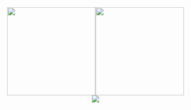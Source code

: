 <div style="display: flex; justify-content: center;">
    <img src="https://github-readme-stats.vercel.app/api?username=gboycdw&show_icons=true&theme=vue" height="200px">
    <img src="https://github-readme-stats.vercel.app/api/top-langs/?username=gboycdw&layout=compact&langs_count=8&theme=vue" height="200px">
<!--     <img src="https://github-profile-trophy.vercel.app/?username=gboycdw&title=Commits,PullRequest,Reviews,Issues&column=2&no-frame=true" height="150px"> -->
</div>

<!-- <div align="center">
    <div>
    <img src="https://github-readme-stats.vercel.app/api?username=gboycdw&show_icons=true&theme=vue" height=140px>
    <img src="https://github-readme-stats.vercel.app/api/top-langs/?username=gboycdw&layout=compact&langs_count=8&theme=vue" height=140px>
        </div>
    <div>
    <img src="https://github-profile-trophy.vercel.app/?username=gboycdw&title=Commits,PullRequest,Issues,Reviews&row=3"></div>
</div> -->
<!-- Repositories, Stars 등 추가 세팅이 있다. -->

<!-- <div align="center">
  <img src="http://github-profile-summary-cards.vercel.app/api/cards/productive-time?username=gboycdw&theme=github&utcOffset=8" height=180px>
  <img src="https://github-readme-activity-graph.cyclic.app/graph?username=gboycdw&theme=vue" height=180px>
</div> -->

<!--방문자수-->
<div align="center">
  <a href="https://hits.seeyoufarm.com"><img src="https://hits.seeyoufarm.com/api/count/incr/badge.svg?url=https%3A%2F%2Fgithub.com%2Fgboycdw%2Fhit-counter&count_bg=%2379C83D&title_bg=%23555555&icon=&icon_color=%23E7E7E7&title=Gomao%27s+Github&edge_flat=false"/></a>
</div>


<!--미사용 파일 모음
연속커밋기록 <img src= "https://streak-stats.demolab.com/?user=gboycdw&theme=default" height=160px>
커밋그래프 <img src="http://github-profile-summary-cards.vercel.app/api/cards/profile-details?username=gboycdw&theme=github">
레포지토리 분석1 img src="http://github-profile-summary-cards.vercel.app/api/cards/repos-per-language?username=gboycdw&theme=github&exclude=Java">
커밋 분석1 img src="http://github-profile-summary-cards.vercel.app/api/cards/most-commit-language?username=gboycdw&theme=github&exclude=Java">
-->

<!--
**gboycdw/gboycdw** is a ✨ _special_ ✨ repository because its `README.md` (this file) appears on your GitHub profile.
Here are some ideas to get you started:
- 🔭 I’m currently working on ...
- 🌱 I’m currently learning ...
- 👯 I’m looking to collaborate on ...
- 🤔 I’m looking for help with ...
- 💬 Ask me about ...
- 📫 How to reach me: ...
- 😄 Pronouns: ...
- ⚡ Fun fact: ...
-->
